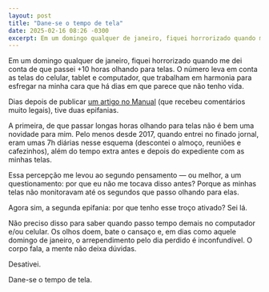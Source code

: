 ```yaml
---
layout: post
title: "Dane-se o tempo de tela"
date: 2025-02-16 08:26 -0300
excerpt: Em um domingo qualquer de janeiro, fiquei horrorizado quando me dei conta de que passei +10 horas olhando para telas. O número leva em conta as telas do celular, tablet e computador, que trabalham em harmonia para…
---
```

Em um domingo qualquer de janeiro, fiquei horrorizado quando me dei conta de que passei +10 horas olhando para telas. O número leva em conta as telas do celular, tablet e computador, que trabalham em harmonia para esfregar na minha cara que há dias em que parece que não tenho vida.

Dias depois de publicar [um artigo no Manual](https://manualdousuario.net/tempo-de-tela-vicio-internet/) (que recebeu comentários muito legais), tive duas epifanias.

A primeira, de que passar longas horas olhando para telas não é bem uma novidade para mim. Pelo menos desde 2017, quando entrei no finado jornal, eram umas 7h diárias nesse esquema (descontei o almoço, reuniões e cafezinhos), além do tempo extra antes e depois do expediente com as minhas telas.

Essa percepção me levou ao segundo pensamento — ou melhor, a um questionamento: por que eu não me tocava disso antes? Porque as minhas telas não monitoravam até os segundos que passo olhando para elas.

Agora sim, a segunda epifania: por que tenho esse troço ativado? Sei lá.

Não preciso disso para saber quando passo tempo demais no computador e/ou celular. Os olhos doem, bate o cansaço e, em dias como aquele domingo de janeiro, o arrependimento pelo dia perdido é inconfundível. O corpo fala, a mente não deixa dúvidas.

Desativei.

Dane-se o tempo de tela.